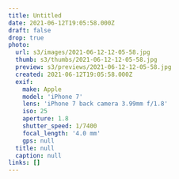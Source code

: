 ```yaml
---
title: Untitled
date: 2021-06-12T19:05:58.000Z
draft: false
drop: true
photo:
  url: s3/images/2021-06-12-12-05-58.jpg
  thumb: s3/thumbs/2021-06-12-12-05-58.jpg
  preview: s3/previews/2021-06-12-12-05-58.jpg
  created: 2021-06-12T19:05:58.000Z
  exif:
    make: Apple
    model: 'iPhone 7'
    lens: 'iPhone 7 back camera 3.99mm f/1.8'
    iso: 25
    aperture: 1.8
    shutter_speed: 1/7400
    focal_length: '4.0 mm'
    gps: null
  title: null
  caption: null
links: []
---
```

